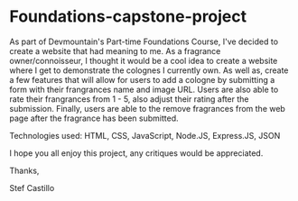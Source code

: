 # Foundations-capstone-project
As part of Devmountain's Part-time Foundations Course, I've decided to create a website that had meaning to me. As a fragrance owner/connoisseur,
I thought it would be a cool idea to create a website where I get to demonstrate the colognes I currently own. As well as, create a few features that will
allow for users to add a cologne by submitting a form with their frangrances name and image URL. Users are also able to rate their frangrances from 1 - 5, also adjust their rating after the submission. Finally, users are able to the remove fragrances from the web page after the fragrance has been submitted.

Technologies used: HTML, CSS, JavaScript, Node.JS, Express.JS, JSON

I hope you all enjoy this project, any critiques would be appreciated. 

Thanks,

Stef Castillo
